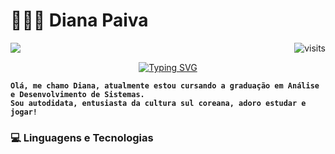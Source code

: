 # 👩🏻‍💻 Diana Paiva

<p align="right"><img src="https://visit-counter.vercel.app/counter.png?page=https%3A%2F%2Fgithub.com%2Fdiaanapaiva&s=18&c=149ff5&bg=00000000&no=3&ff=electrolize&tb=&ta=" alt="visits">
    <a 
        <a href="https://www.linkedin.com/in/diaanapaiva" 
        target="_blank"
    >
    <img 
            <p align="left" loading="lazy"
            src="https://img.shields.io/badge/-LinkedIn-%230077B5?style=for-the-badge&logo=linkedin&logoColor=white" 
            target="_blank"
        >
    </a>

<p align="center"><a href="https://git.io/typing-svg"><img src="https://readme-typing-svg.herokuapp.com?font=Fira+Code&pause=1000&width=435&lines=Bem+vindo+ao+meu+perfil!" alt="Typing SVG" /></a>

**`Olá, me chamo Diana, atualmente estou cursando a graduação em Análise e Desenvolvimento de Sistemas.`**
<br>
**`Sou autodidata, entusiasta da cultura sul coreana, adoro estudar e jogar!`**

### 💻 Linguagens e Tecnologias
